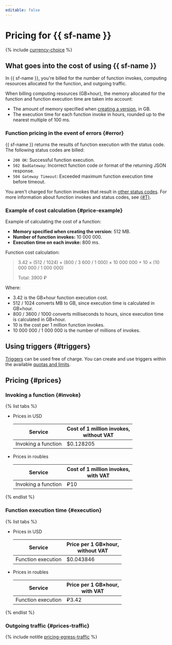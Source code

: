 ```yaml
---
editable: false
---
```

# Pricing for {{ sf-name }}

{% include [currency-choice](../_includes/pricing/currency-choice.md) %}

## What goes into the cost of using {{ sf-name }}

In {{ sf-name }}, you're billed for the number of function invokes, computing resources allocated for the function, and outgoing traffic.

When billing computing resources (GB×hour), the memory allocated for the function and function execution time are taken into account:

- The amount of memory specified when [creating a version](operations/version-manage.md#func-version-create), in GB.
- The execution time for each function invoke in hours, rounded up to the nearest multiple of 100 ms.

### Function pricing in the event of errors {#error}

{{ sf-name }} returns the results of function execution with the status code. The following status codes are billed:

- `200 OK`: Successful function execution.
- `502 BadGateway`: Incorrect function code or format of the returning JSON response.
- `504 Gateway Timeout`: Exceeded maximum function execution time before timeout.

You aren't charged for function invokes that result in [other status codes](concepts/function-invoke.md#http-state). For more information about function invokes and status codes, see [{#T}](concepts/function-invoke.md).

### Example of cost calculation {#price-example}

Example of calculating the cost of a function:

- **Memory specified when creating the version:** 512 MB.
- **Number of function invokes:** 10 000 000.
- **Execution time on each invoke:** 800 ms.

Function cost calculation:

> 3.42 × (512 / 1024) × (800 / 3 600 / 1 000) × 10 000 000 + 10 × (10 000 000 / 1 000 000)
>  
> Total: 3900 ₽

Where:

- 3.42 is the GB×hour function execution cost.
- 512 / 1024 converts MB to GB, since execution time is calculated in GB×hour.
- 800 / 3600 / 1000 converts milliseconds to hours, since execution time is calculated in GB×hour.
- 10 is the cost per 1 million function invokes.
- 10 000 000 / 1 000 000 is the number of millions of invokes.

## Using triggers {#triggers}

[Triggers](concepts/trigger.md) can be used free of charge. You can create and use triggers within the available [quotas and limits](../functions/concepts/limits.md).

## Pricing {#prices}

### Invoking a function {#invoke}

{% list tabs %}

- Prices in USD

    | Service | Cost of 1 million invokes, <br>without VAT
    | ----- | ----- |
    | Invoking a function | $0.128205 |

- Prices in roubles

    | Service | Cost of 1 million invokes, <br>with VAT |
    | ----- | ----- |
    | Invoking a function | ₽10 |

{% endlist %}

### Function execution time {#execution}

{% list tabs %}

- Prices in USD

    | Service | Price per 1 GB×hour, <br>without VAT |
    | ----- | ----- |
    | Function execution | $0.043846 |
    
- Prices in roubles

    | Service | Price per 1 GB×hour, <br>with VAT |
    | ----- | ----- |
    | Function execution | ₽3.42 |
    
{% endlist %}    

### Outgoing traffic {#prices-traffic}

{% include notitle [pricing-egress-traffic](../_includes/pricing/pricing-egress-traffic.md) %}

